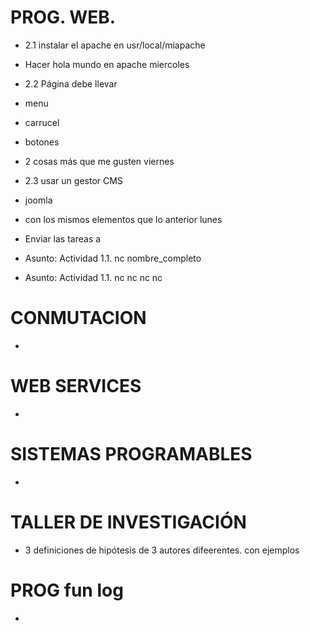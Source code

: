 # PROG. WEB.

- 2.1 instalar el apache en usr/local/miapache
- Hacer hola mundo en apache
miercoles

- 2.2 Página debe llevar
- menu
- carrucel
- botones
- 2 cosas más que me gusten
viernes

- 2.3 usar un gestor CMS
- joomla
- con los mismos elementos que lo anterior
lunes

- Enviar las tareas a  
- Asunto: Actividad 1.1. nc nombre_completo
- Asunto: Actividad 1.1. nc nc nc nc

# CONMUTACION

- 

# WEB SERVICES

- 

# SISTEMAS PROGRAMABLES

- 

# TALLER DE INVESTIGACIÓN

- 3 definiciones de hipótesis de 3 autores difeerentes. con ejemplos

# PROG fun log
- 